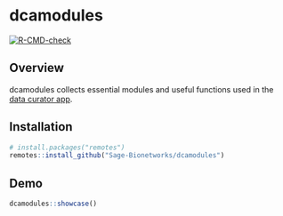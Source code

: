 # dcamodules

[![R-CMD-check](https://github.com/Sage-Bionetworks/dcamodules/actions/workflows/R-CMD-check.yaml/badge.svg?branch=main)](https://github.com/Sage-Bionetworks/dcamodules/actions/workflows/R-CMD-check.yaml)

## Overview

dcamodules collects essential modules and useful functions used in the [data curator app](https://github.com/Sage-Bionetworks/data_curator).

## Installation

```r
# install.packages("remotes")
remotes::install_github("Sage-Bionetworks/dcamodules")
```

## Demo

```r
dcamodules::showcase()
```
